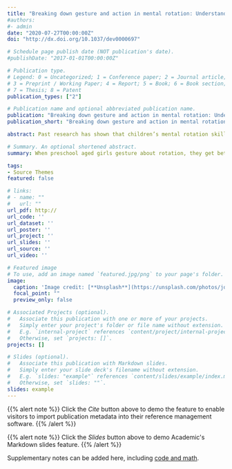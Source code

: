 ```yaml
---
title: "Breaking down gesture and action in mental rotation: Understanding the components of movement that promote learning"
#authors:
#- admin
date: "2020-07-27T00:00:00Z"
doi: "http://dx.doi.org/10.1037/dev0000697"

# Schedule page publish date (NOT publication's date).
#publishDate: "2017-01-01T00:00:00Z"

# Publication type.
# Legend: 0 = Uncategorized; 1 = Conference paper; 2 = Journal article;
# 3 = Preprint / Working Paper; 4 = Report; 5 = Book; 6 = Book section;
# 7 = Thesis; 8 = Patent
publication_types: ["2"]

# Publication name and optional abbreviated publication name.
publication: "Breaking down gesture and action in mental rotation: Understanding the components of movement that promote learning"
publication_short: "Breaking down gesture and action in mental rotation"

abstract: Past research has shown that children’s mental rotation skills are malleable and can be improved through action experience—physically rotating objects—or gesture experience—showing how objects could rotate (e.g., Frick, Ferrara, & Newcombe, 2013; Goldin-Meadow et al., 2012; Levine, Goldin-Meadow, Carlson, & Hemani-Lopez, 2018). These two types of movements both involve rotation, but differ on a number of components. Here, we break down action and gesture into components—feeling an object during rotation, using a grasping handshape during rotation, tracing the trajectory of rotation, and seeing the outcome of rotation—and ask, in two studies, how training children on a mental rotation task through different combinations of these components impacts learning gains across a delay. Our results extend the literature by showing that, although all children benefit from training experiences, some training experiences are more beneficial than others, and the pattern differs by sex. Not seeing the outcome of rotation emerged as a crucial training component for both males and females. However, not seeing the outcome turned out to be the only necessary component for males (who showed equivalent gains when imagining or gesturing object rotation). Females, in contrast, only benefitted from not seeing the outcome when it involved producing a relevant motor movement (i.e., when gesturing the rotation of the object and not simply imagining the rotation of the object). Results are discussed in relation to potential mechanisms driving these effects and practical implications.

# Summary. An optional shortened abstract.
summary: When preschool aged girls gesture about rotation, they get better at it. 

tags:
- Source Themes
featured: false

# links:
# - name: ""
#   url: ""
url_pdf: http://
url_code: ''
url_dataset: ''
url_poster: ''
url_project: ''
url_slides: ''
url_source: ''
url_video: ''

# Featured image
# To use, add an image named `featured.jpg/png` to your page's folder. 
image:
  caption: 'Image credit: [**Unsplash**](https://unsplash.com/photos/jdD8gXaTZsc)'
  focal_point: ""
  preview_only: false

# Associated Projects (optional).
#   Associate this publication with one or more of your projects.
#   Simply enter your project's folder or file name without extension.
#   E.g. `internal-project` references `content/project/internal-project/index.md`.
#   Otherwise, set `projects: []`.
projects: []

# Slides (optional).
#   Associate this publication with Markdown slides.
#   Simply enter your slide deck's filename without extension.
#   E.g. `slides: "example"` references `content/slides/example/index.md`.
#   Otherwise, set `slides: ""`.
slides: example
---
```


{{% alert note %}}
Click the *Cite* button above to demo the feature to enable visitors to import publication metadata into their reference management software.
{{% /alert %}}

{{% alert note %}}
Click the *Slides* button above to demo Academic's Markdown slides feature.
{{% /alert %}}

Supplementary notes can be added here, including [code and math](https://sourcethemes.com/academic/docs/writing-markdown-latex/).
